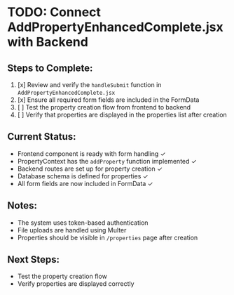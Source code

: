 # TODO: Connect AddPropertyEnhancedComplete.jsx with Backend

## Steps to Complete:

1. [x] Review and verify the `handleSubmit` function in `AddPropertyEnhancedComplete.jsx`
2. [x] Ensure all required form fields are included in the FormData
3. [ ] Test the property creation flow from frontend to backend
4. [ ] Verify that properties are displayed in the properties list after creation

## Current Status:

- Frontend component is ready with form handling ✓
- PropertyContext has the `addProperty` function implemented ✓
- Backend routes are set up for property creation ✓
- Database schema is defined for properties ✓
- All form fields are now included in FormData ✓

## Notes:

- The system uses token-based authentication
- File uploads are handled using Multer
- Properties should be visible in `/properties` page after creation

## Next Steps:

- Test the property creation flow
- Verify properties are displayed correctly
